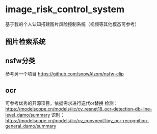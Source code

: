 # image_risk_control_system
基于我的个人认知搭建图片风险控制系统（视频等其他模态可参考）
## 图片检索系统
## nsfw分类
参考另一个项目 https://github.com/snowAIzxm/nsfw-clip
## ocr
可参考优秀的开源项目，依据需求进行迭代or替换
检测：https://modelscope.cn/models/iic/cv_resnet18_ocr-detection-db-line-level_damo/summary
识别：https://modelscope.cn/models/iic/cv_convnextTiny_ocr-recognition-general_damo/summary



